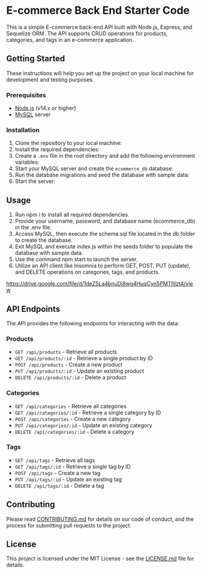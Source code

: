 # E-commerce Back End Starter Code


This is a simple E-commerce back-end API built with Node.js, Express, and Sequelize ORM. The API supports CRUD operations for products, categories, and tags in an e-commerce application.

## Getting Started

These instructions will help you set up the project on your local machine for development and testing purposes.

### Prerequisites

- [Node.js](https://nodejs.org/) (v14.x or higher)
- [MySQL](https://www.mysql.com/) server

### Installation

1. Clone the repository to your local machine:
2. Install the required dependencies:
3. Create a `.env` file in the root directory and add the following environment variables:
4. Start your MySQL server and create the `ecommerce_db` database:
5. Run the database migrations and seed the database with sample data:
6. Start the server:

## Usage

1. Run npm i to install all required dependencies.
2. Provide your username, password, and database name (ecommerce_db) in the .env file.
3. Access MySQL, then execute the schema.sql file located in the db folder to create the database.
4. Exit MySQL and execute index.js within the seeds folder to populate the database with sample data.
5. Use the command npm start to launch the server.
6. Utilize an API client like Insomnia to perform GET, POST, PUT (update), and DELETE operations on categories, tags, and products.

https://drive.google.com/file/d/1deZ5La4bnuDi8wg4HuqCyn5PMTfiIzt4/view


## API Endpoints

The API provides the following endpoints for interacting with the data:

### Products

- `GET /api/products` - Retrieve all products
- `GET /api/products/:id` - Retrieve a single product by ID
- `POST /api/products` - Create a new product
- `PUT /api/products/:id` - Update an existing product
- `DELETE /api/products/:id` - Delete a product

### Categories

- `GET /api/categories` - Retrieve all categories
- `GET /api/categories/:id` - Retrieve a single category by ID
- `POST /api/categories` - Create a new category
- `PUT /api/categories/:id` - Update an existing category
- `DELETE /api/categories/:id` - Delete a category

### Tags

- `GET /api/tags` - Retrieve all tags
- `GET /api/tags/:id` - Retrieve a single tag by ID
- `POST /api/tags` - Create a new tag
- `PUT /api/tags/:id` - Update an existing tag
- `DELETE /api/tags/:id` - Delete a tag

## Contributing

Please read [CONTRIBUTING.md](CONTRIBUTING.md) for details on our code of conduct, and the process for submitting pull requests to the project.

## License

This project is licensed under the MIT License - see the [LICENSE.md](LICENSE.md) file for details.









